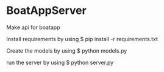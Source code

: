 # BoatAppServer

Make api for boatapp

Install requirements by using
$ pip install -r requirements.txt

Create the models by using 
$ python models.py

run the server by using 
$ python server.py
